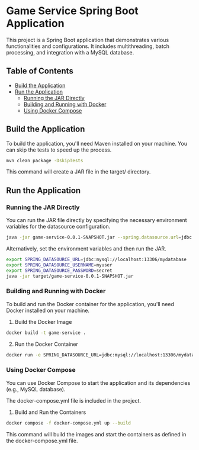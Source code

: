 # Game Service Spring Boot Application

This project is a Spring Boot application that demonstrates various functionalities and configurations. It includes multithreading, batch processing, and integration with a MySQL database.

## Table of Contents

- [Build the Application](#build-the-application)
- [Run the Application](#run-the-application)
    - [Running the JAR Directly](#running-the-jar-directly)
    - [Building and Running with Docker](#building-and-running-with-docker)
    - [Using Docker Compose](#using-docker-compose)

## Build the Application

To build the application, you'll need Maven installed on your machine. You can skip the tests to speed up the process.

```sh
mvn clean package -DskipTests
```

This command will create a JAR file in the target/ directory.

## Run the Application
### Running the JAR Directly
You can run the JAR file directly by specifying the necessary environment variables for the datasource configuration.

```sh
java -jar game-service-0.0.1-SNAPSHOT.jar --spring.datasource.url=jdbc:mysql://localhost:13306/mydatabase --spring.datasource.username=myuser --spring.datasource.password=secret
```

Alternatively, set the environment variables and then run the JAR.

```sh
export SPRING_DATASOURCE_URL=jdbc:mysql://localhost:13306/mydatabase
export SPRING_DATASOURCE_USERNAME=myuser
export SPRING_DATASOURCE_PASSWORD=secret
java -jar target/game-service-0.0.1-SNAPSHOT.jar
```

### Building and Running with Docker
To build and run the Docker container for the application, you'll need Docker installed on your machine.

1. Build the Docker Image

```sh
docker build -t game-service .
```

2. Run the Docker Container
```sh
docker run -e SPRING_DATASOURCE_URL=jdbc:mysql://localhost:13306/mydatabase -e SPRING_DATASOURCE_USERNAME=myuser -e SPRING_DATASOURCE_PASSWORD=secret -p 8080:8080 game-service
```

### Using Docker Compose
You can use Docker Compose to start the application and its dependencies (e.g., MySQL database).

The docker-compose.yml file is included in the project.

1. Build and Run the Containers
```sh
docker compose -f docker-compose.yml up --build
```

This command will build the images and start the containers as defined in the docker-compose.yml file.